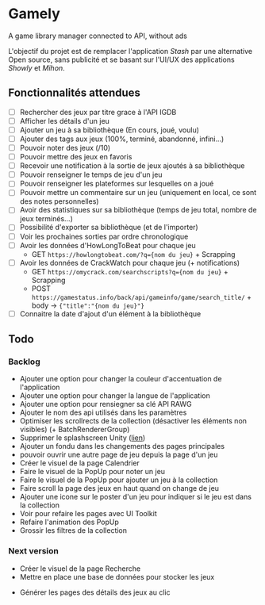 # Gamely

A game library manager connected to API, without ads

L'objectif du projet est de remplacer l'application *Stash* par une alternative Open source, sans publicité et se basant sur l'UI/UX des applications *Showly* et *Mihon*.

## Fonctionnalités attendues

- [ ] Rechercher des jeux par titre grace à l'API IGDB
- [ ] Afficher les détails d'un jeu
- [ ] Ajouter un jeu à sa bibliothèque (En cours, joué, voulu)
- [ ] Ajouter des tags aux jeux (100%, terminé, abandonné, infini...)
- [ ] Pouvoir noter des jeux (/10)
- [ ] Pouvoir mettre des jeux en favoris
- [ ] Recevoir une notification à la sortie de jeux ajoutés à sa bibliothèque
- [ ] Pouvoir renseigner le temps de jeu d'un jeu
- [ ] Pouvoir renseigner les plateformes sur lesquelles on a joué
- [ ] Pouvoir mettre un commentaire sur un jeu (uniquement en local, ce sont des notes personnelles)
- [ ] Avoir des statistiques sur sa bibliothèque (temps de jeu total, nombre de jeux terminés...)
- [ ] Possibilité d'exporter sa bibliothèque (et de l'importer)
- [ ] Voir les prochaines sorties par ordre chronologique
- [ ] Avoir les données d'HowLongToBeat pour chaque jeu
  - GET `https://howlongtobeat.com/?q={nom du jeu}` + Scrapping
- [ ] Avoir les données de CrackWatch pour chaque jeu (+ notifications)
  - GET `https://omycrack.com/searchscripts?q={nom du jeu}` + Scrapping
  - POST `https://gamestatus.info/back/api/gameinfo/game/search_title/` + body -> `{"title":"{nom du jeu}"}`
- [ ] Connaitre la date d'ajout d'un élément à la bibliothèque

## Todo

<!-- ### Archives -->
<!-- - Bloquer la rotation de l'écran -->
<!-- - Ajouter Dotween au projet -->
<!-- - Ajouter des animations à la barre de navigation (items actife/inactif, animation de masquage...) -->
<!-- - Créer le prefab d'une affiche de jeu pour la collection -->
<!-- - Créer les boutons de tri de la collection -->
<!-- - Ajouter des éléments dans la zone d'en-tête de la collection (Titre, Nombre d'éléments...) -->
<!-- - Ajouter gestion des clics sur les filtres de la collection -->
<!-- - Ajouter un scrollrect sur la grille de la collection -->
<!-- - Afficher la status bar Android -->
<!-- - Afficher la barre de navigation Android -->
<!-- - 120hz -->
<!-- - Ajouter un menu Settings -->
<!-- - Pouvoir changer de page avec la navbar. -->
<!-- - Ajouter un lien vers le github dans le menu Settings -->
<!-- - Ajouter le numéro de version de l'application dans le menu Settings -->
<!-- - Rendre les boutons des filtres plus gros -->
<!-- - Créer le préfab d'une fiche de jeu pour les détails -->
<!--    - Poster -->
<!--    - Date de sortie -->
<!--    - Description -->
<!--    - Studio -->
<!--    - Plateformes -->
<!--    - Genres -->
<!--    - Screenshot -->
<!--    - How long to beat -->
<!--    - Crackwatch -->
<!--    - Note Metacritic -->
<!--    - Recommendations -->
<!-- - Réduire la bordure sur la page des jeux -->
<!-- - Créer le visuel des pop up de bas de page -->

### Backlog

- Ajouter une option pour changer la couleur d'accentuation de l'application
- Ajouter une option pour changer la langue de l'application
- Ajouter une option pour rensiegner sa clé API RAWG
- Ajouter le nom des api utilisés dans les paramètres
- Optimiser les scrollrects de la collection (désactiver les éléments non visibles) (+ BatchRendererGroup)
- Supprimer le splashscreen Unity ([lien](https://github.com/kiraio-moe/USSR))
- Ajouter un fondu dans les changements des pages principales
- pouvoir ouvrir une autre page de jeu depuis la page d'un jeu
- Créer le visuel de la page Calendrier
- Faire le visuel de la PopUp pour noter un jeu
- Faire le visuel de la PopUp pour ajouter un jeu à la collection
- Faire scroll la page des jeux en haut quand on change de jeu
- Ajouter une icone sur le poster d'un jeu pour indiquer si le jeu est dans la collection
- Voir pour refaire les pages avec UI Toolkit
- Refaire l'animation des PopUp
- Grossir les filtres de la collection

### Next version

- Créer le visuel de la page Recherche
- Mettre en place une base de données pour stocker les jeux
<!-- - Connecter l'API IGDB ou RAWG -->
<!-- - Permettre de rechercher des jeux -->
- Générer les pages des détails des jeux au clic
